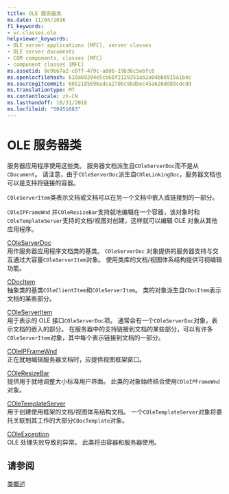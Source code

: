 ```yaml
---
title: OLE 服务器类
ms.date: 11/04/2016
f1_keywords:
- vc.classes.ole
helpviewer_keywords:
- OLE server applications [MFC], server classes
- OLE server documents
- COM components, classes [MFC]
- component classes [MFC]
ms.assetid: 8e9b67a2-c0ff-479c-a8d6-19b36c5e6fc6
ms.openlocfilehash: 610a69204e5cb66f2129351ab2a04bb0915a1b4c
ms.sourcegitcommit: 6052185696adca270bc9bdbec45a626dd89cdcdd
ms.translationtype: MT
ms.contentlocale: zh-CN
ms.lasthandoff: 10/31/2018
ms.locfileid: "50451683"
---
```

# <a name="ole-server-classes"></a>OLE 服务器类

服务器应用程序使用这些类。 服务器文档派生自`COleServerDoc`而不是从`CDocument`。 请注意，由于`COleServerDoc`派生自`COleLinkingDoc`，服务器文档也可以是支持将链接的容器。

`COleServerItem`类表示文档或文档可以在另一个文档中嵌入或链接到的一部分。

`COleIPFrameWnd` 并`COleResizeBar`支持就地编辑在一个容器，该对象时和`COleTemplateServer`支持的文档/视图对创建，这样就可以编辑 OLE 对象从其他应用程序。

[COleServerDoc](../mfc/reference/coleserverdoc-class.md)<br/>
用作服务器应用程序文档类的基类。 `COleServerDoc` 对象提供的服务器支持与交互通过大容量`COleServerItem`对象。 使用类库的文档/视图体系结构提供可视编辑功能。

[CDocItem](../mfc/reference/cdocitem-class.md)<br/>
抽象类的基类`COleClientItem`和`COleServerItem`。 类的对象派生自`CDocItem`表示文档的某些部分。

[COleServerItem](../mfc/reference/coleserveritem-class.md)<br/>
用于表示的 OLE 接口`COleServerDoc`项。 通常会有一个`COleServerDoc`对象，表示文档的嵌入的部分。 在服务器中的支持链接到文档的某些部分，可以有许多`COleServerItem`对象，其中每个表示链接到文档的一部分。

[COleIPFrameWnd](../mfc/reference/coleipframewnd-class.md)<br/>
正在就地编辑服务器文档时，应提供视图框架窗口。

[COleResizeBar](../mfc/reference/coleresizebar-class.md)<br/>
提供用于就地调整大小标准用户界面。 此类的对象始终结合使用`COleIPFrameWnd`对象。

[COleTemplateServer](../mfc/reference/coletemplateserver-class.md)<br/>
用于创建使用框架的文档/视图体系结构文档。 一个`COleTemplateServer`对象将委托关联到其工作的大部分`CDocTemplate`对象。

[COleException](../mfc/reference/coleexception-class.md)<br/>
OLE 处理失败导致的异常。 此类将由容器和服务器使用。

## <a name="see-also"></a>请参阅

[类概述](../mfc/class-library-overview.md)

